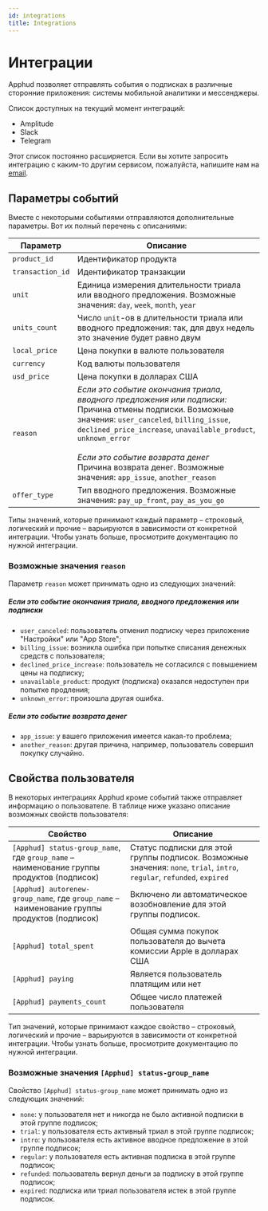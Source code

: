 ```yaml
---
id: integrations
title: Integrations
---
```

# Интеграции

Apphud позволяет отправлять события о подписках в различные сторонние приложения: системы мобильной аналитики и мессенджеры.

Список доступных на текущий момент интеграций:

* Amplitude
* Slack
* Telegram

Этот список постоянно расширяется. Если вы хотите запросить интеграцию с каким-то другим сервисом, пожалуйста, напишите нам на [email](mailto:hi@apphud.com).

## Параметры событий

Вместе с некоторыми событиями отправляются дополнительные параметры. Вот их полный перечень с описаниями:

| Параметр         | Описание                                                     |
| ---------------- | ------------------------------------------------------------ |
| `product_id`     | Идентификатор продукта                                       |
| `transaction_id` | Идентификатор транзакции                                     |
| `unit`           | Единица измерения длительности триала или вводного предложения. Возможные значения: `day`, `week`, `month`, `year` |
| `units_count`    | Число `unit`-ов в длительности триала или вводного предложения: так, для двух недель это значение будет равно двум |
| `local_price`    | Цена покупки в валюте пользователя                           |
| `currency`       | Код валюты пользователя                                      |
| `usd_price`      | Цена покупки в долларах США                                  |
| `reason`         | *Если это событие окончания триала, вводного предложения или подписки:*<br/>Причина отмены подписки. Возможные значения: `user_canceled`, `billing_issue`, `declined_price_increase`, `unavailable_product`, `unknown_error`<br/><br/>*Если это событие возврата денег*<br/>Причина возврата денег. Возможные значения: `app_issue`, `another_reason` |
| `offer_type`     | Тип вводного предложения. Возможные значения: `pay_up_front`, `pay_as_you_go` |

Типы значений, которые принимают каждый параметр – строковый, логический и прочие – варьируются в зависимости от конкретной интеграции. Чтобы узнать больше, просмотрите документацию по нужной интеграции.

### Возможные значения `reason`

Параметр `reason` может принимать одно из следующих значений:

##### Если это событие окончания триала, вводного предложения или подписки

* `user_canceled`: пользователь отменил подписку через приложение "Настройки" или "App Store";
* `billing_issue`: возникла ошибка при попытке списания денежных средств с пользователя;
* `declined_price_increase`: пользователь не согласился с повышением цены на подписку;
* `unavailable_product`: продукт (подписка) оказался недоступен при попытке продления;
* `unknown_error`: произошла другая ошибка.

##### Если это событие возврата денег

* `app_issue`: у вашего приложения имеется какая-то проблема;
* `another_reason`: другая причина, например, пользователь совершил покупку случайно.

## Свойства пользователя

В некоторых интеграциях Apphud кроме событий также отправляет информацию о пользователе. В таблице ниже указано описание возможных свойств пользователя:

| Свойство                                                     | Описание                                                     |
| ------------------------------------------------------------ | ------------------------------------------------------------ |
| `[Apphud] status-group_name`, где `group_name` – наименование группы продуктов (подписок) | Статус подписки для этой группы подписок. Возможные значения: `none`, `trial`, `intro`, `regular`, `refunded`, `expired` |
| `[Apphud] autorenew-group_name`, где `group_name` – наименование группы продуктов (подписок) | Включено ли автоматическое возобновление для этой группы подписок. |
| `[Apphud] total_spent`                                       | Общая сумма покупок пользователя до вычета комиссии Apple в долларах США |
| `[Apphud] paying`                                            | Является пользователь платящим или нет                       |
| `[Apphud] payments_count`                                    | Общее число платежей пользователя                            |

Тип значений, которые принимают каждое свойство – строковый, логический и прочие – варьируются в зависимости от конкретной интеграции. Чтобы узнать больше, просмотрите документацию по нужной интеграции.

### Возможные значения `[Apphud] status-group_name`

Свойство `[Apphud] status-group_name` может принимать одно из следующих значений:

* `none`: у пользователя нет и никогда не было активной подписки в этой группе подписок;
* `trial`: у пользователя есть активный триал в этой группе подписок;
* `intro`: у пользователя есть активное вводное предложение в этой группе подписок;
* `regular`: у пользователя есть активная подписка в этой группе подписок;
* `refunded`: пользователь вернул деньги за подписку в этой группе подписок;
* `expired`: подписка или триал пользователя истек в этой группе подписок.